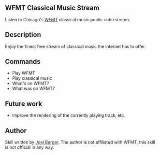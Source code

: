 ## WFMT Classical Music Stream

Listen to Chicago's [WFMT](https://www.wfmt.com/) classical music public radio stream.

## Description

Enjoy the finest free stream of classical music the internet has to offer.

## Commands

* Play WFMT
* Play classical music
* What's on WFMT?
* What was on WFMT?

## Future work

* Improve the rendering of the currently playing track, etc.

## Author

Skill written by [Joel Berger](https://github.com/jberger).
The author is not affiliated with WFMT, this skill is not official in any way.

